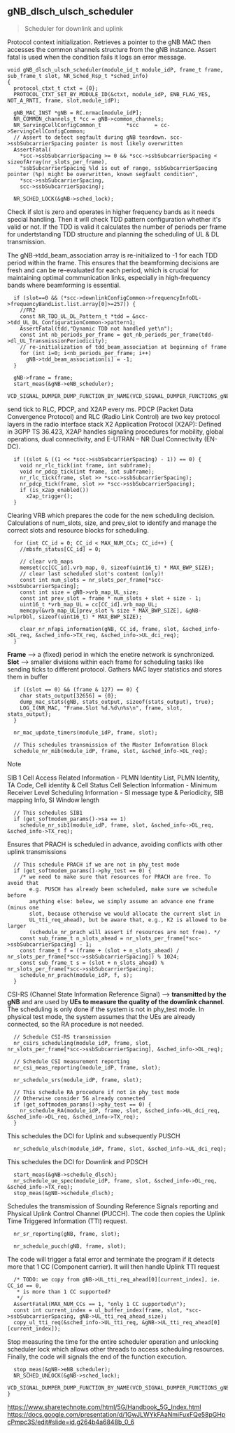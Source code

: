 ## gNB_dlsch_ulsch_scheduler
> Scheduler for downlink and uplink

Protocol context initialization. Retrieves a pointer to the gNB MAC 
then accesses the common shannels structure from the gNB instance. Assert fatal is used when the condition fails it logs an error message.
```
void gNB_dlsch_ulsch_scheduler(module_id_t module_idP, frame_t frame, sub_frame_t slot, NR_Sched_Rsp_t *sched_info)
{
  protocol_ctxt_t ctxt = {0};
  PROTOCOL_CTXT_SET_BY_MODULE_ID(&ctxt, module_idP, ENB_FLAG_YES, NOT_A_RNTI, frame, slot,module_idP);

  gNB_MAC_INST *gNB = RC.nrmac[module_idP];
  NR_COMMON_channels_t *cc = gNB->common_channels;
  NR_ServingCellConfigCommon_t        *scc     = cc->ServingCellConfigCommon;
  // Assert to detect segfault during gNB teardown. scc->ssbSubcarrierSpacing pointer is most likely overwritten
  AssertFatal(
    *scc->ssbSubcarrierSpacing >= 0 && *scc->ssbSubcarrierSpacing < sizeofArray(nr_slots_per_frame),
    "ssbSubcarrierSpacing %ld is out of range, ssbSubcarrierSpacing pointer (%p) might be overwritten, known segfault condition",
    *scc->ssbSubcarrierSpacing,
    scc->ssbSubcarrierSpacing);

  NR_SCHED_LOCK(&gNB->sched_lock);
```
Check if slot is zero and operates in higher frequency bands as it needs special handling.
Then it will check TDD pattern configuration whether it's valid or not. If the TDD is valid
it calculates the number of periods per frame for undertstanding TDD structure and planning the scheduling of UL & DL transmission.


The gNB->tdd_beam_association array is re-initialized to -1 for each TDD period within the frame. This ensures that the beamforming decisions are fresh and can be re-evaluated for each period, which is crucial for maintaining optimal communication links, especially in high-frequency bands where beamforming is essential.
```
  if (slot==0 && (*scc->downlinkConfigCommon->frequencyInfoDL->frequencyBandList.list.array[0]>=257)) {
    //FR2
    const NR_TDD_UL_DL_Pattern_t *tdd = &scc->tdd_UL_DL_ConfigurationCommon->pattern1;
    AssertFatal(tdd,"Dynamic TDD not handled yet\n");
    const int nb_periods_per_frame = get_nb_periods_per_frame(tdd->dl_UL_TransmissionPeriodicity);
    // re-initialization of tdd_beam_association at beginning of frame
    for (int i=0; i<nb_periods_per_frame; i++)
      gNB->tdd_beam_association[i] = -1;
  }

  gNB->frame = frame;
  start_meas(&gNB->eNB_scheduler);
  VCD_SIGNAL_DUMPER_DUMP_FUNCTION_BY_NAME(VCD_SIGNAL_DUMPER_FUNCTIONS_gNB_DLSCH_ULSCH_SCHEDULER,VCD_FUNCTION_IN);
```

send tick to RLC, PDCP, and X2AP every ms. PDCP (Packet Data Convergence Protocol) and RLC (Radio Link Control) are two key protocol layers in the radio interface stack
X2 Application Protocol (X2AP): Defined in 3GPP TS 36.423, X2AP handles signaling procedures for mobility, global operations, dual connectivity, and E-UTRAN – NR Dual Connectivity (EN-DC).

```
  if ((slot & ((1 << *scc->ssbSubcarrierSpacing) - 1)) == 0) {
    void nr_rlc_tick(int frame, int subframe);
    void nr_pdcp_tick(int frame, int subframe);
    nr_rlc_tick(frame, slot >> *scc->ssbSubcarrierSpacing);
    nr_pdcp_tick(frame, slot >> *scc->ssbSubcarrierSpacing);
    if (is_x2ap_enabled())
      x2ap_trigger();
  }
```

Clearing VRB which prepares the code for the new scheduling decision. Calculations of num_slots, size, and prev_slot to identify and manage the correct slots and resource blocks for scheduling.
```
  for (int CC_id = 0; CC_id < MAX_NUM_CCs; CC_id++) {
    //mbsfn_status[CC_id] = 0;

    // clear vrb_maps
    memset(cc[CC_id].vrb_map, 0, sizeof(uint16_t) * MAX_BWP_SIZE);
    // clear last scheduled slot's content (only)!
    const int num_slots = nr_slots_per_frame[*scc->ssbSubcarrierSpacing];
    const int size = gNB->vrb_map_UL_size;
    const int prev_slot = frame * num_slots + slot + size - 1;
    uint16_t *vrb_map_UL = cc[CC_id].vrb_map_UL;
    memcpy(&vrb_map_UL[prev_slot % size * MAX_BWP_SIZE], &gNB->ulprbbl, sizeof(uint16_t) * MAX_BWP_SIZE);

    clear_nr_nfapi_information(gNB, CC_id, frame, slot, &sched_info->DL_req, &sched_info->TX_req, &sched_info->UL_dci_req);
  }
```
**Frame** --> a (fixed) period in which the enetire network is synchronized. **Slot** --> smaller divisions
within each frame for scheduling tasks like sending ticks to different protocol. Gathers MAC layer statistics and stores them in buffer
```
  if ((slot == 0) && (frame & 127) == 0) {
    char stats_output[32656] = {0};
    dump_mac_stats(gNB, stats_output, sizeof(stats_output), true);
    LOG_I(NR_MAC, "Frame.Slot %d.%d\n%s\n", frame, slot, stats_output);
  }

  nr_mac_update_timers(module_idP, frame, slot);

  // This schedules transmission of the Master Infomration Block
  schedule_nr_mib(module_idP, frame, slot, &sched_info->DL_req);
```

> [!NOTE]
> SIB 1
Cell Access Related Information - PLMN Identity List, PLMN Identity, TA Code, Cell identity & Cell Status
Cell Selection Information - Minimum Receiver Level
Scheduling Information - SI message type & Periodicity, SIB mapping Info, SI Window length

```
  // This schedules SIB1
  if (get_softmodem_params()->sa == 1)
    schedule_nr_sib1(module_idP, frame, slot, &sched_info->DL_req, &sched_info->TX_req);
```

Ensures that PRACH is scheduled in advance, avoiding conflicts with other uplink transmissions
```
  // This schedule PRACH if we are not in phy_test mode
  if (get_softmodem_params()->phy_test == 0) {
    /* we need to make sure that resources for PRACH are free. To avoid that
       e.g. PUSCH has already been scheduled, make sure we schedule before
       anything else: below, we simply assume an advance one frame (minus one
       slot, because otherwise we would allocate the current slot in
       UL_tti_req_ahead), but be aware that, e.g., K2 is allowed to be larger
       (schedule_nr_prach will assert if resources are not free). */
    const sub_frame_t n_slots_ahead = nr_slots_per_frame[*scc->ssbSubcarrierSpacing] - 1;
    const frame_t f = (frame + (slot + n_slots_ahead) / nr_slots_per_frame[*scc->ssbSubcarrierSpacing]) % 1024;
    const sub_frame_t s = (slot + n_slots_ahead) % nr_slots_per_frame[*scc->ssbSubcarrierSpacing];
    schedule_nr_prach(module_idP, f, s);
  }
```

CSI-RS (Channel State Information Reference Signal) --> **transmitted by the gNB** and are used by **UEs to measure the quality of the downlink channel**.
The scheduling is only done if the system is not in phy_test mode. In physical test mode, the system assumes that the UEs are already connected, so the RA procedure is not needed.
```
  // Schedule CSI-RS transmission
  nr_csirs_scheduling(module_idP, frame, slot, nr_slots_per_frame[*scc->ssbSubcarrierSpacing], &sched_info->DL_req);

  // Schedule CSI measurement reporting
  nr_csi_meas_reporting(module_idP, frame, slot);

  nr_schedule_srs(module_idP, frame, slot);

  // This schedule RA procedure if not in phy_test mode
  // Otherwise consider 5G already connected
  if (get_softmodem_params()->phy_test == 0) {
    nr_schedule_RA(module_idP, frame, slot, &sched_info->UL_dci_req, &sched_info->DL_req, &sched_info->TX_req);
  }
```

This schedules the DCI for Uplink and subsequently PUSCH
```
  nr_schedule_ulsch(module_idP, frame, slot, &sched_info->UL_dci_req);
```

This schedules the DCI for Downlink and PDSCH
```
  start_meas(&gNB->schedule_dlsch);
  nr_schedule_ue_spec(module_idP, frame, slot, &sched_info->DL_req, &sched_info->TX_req);
  stop_meas(&gNB->schedule_dlsch);
```

Schedules the transmission of Sounding Reference Signals reporting and Physical Uplink Control Channel (PUCCH).
The code then copies the Uplink Time Triggered Information (TTI) request.
```
  nr_sr_reporting(gNB, frame, slot);

  nr_schedule_pucch(gNB, frame, slot);
```
The code will trigger a fatal error and terminate the program if it detects more that 1 CC (Component carrier).
It will then handle Uplink TTI request
```
  /* TODO: we copy from gNB->UL_tti_req_ahead[0][current_index], ie. CC_id == 0,
   * is more than 1 CC supported?
   */
  AssertFatal(MAX_NUM_CCs == 1, "only 1 CC supported\n");
  const int current_index = ul_buffer_index(frame, slot, *scc->ssbSubcarrierSpacing, gNB->UL_tti_req_ahead_size);
  copy_ul_tti_req(&sched_info->UL_tti_req, &gNB->UL_tti_req_ahead[0][current_index]);
```
Stop measuring the time for the entire scheduler operation and unlocking scheduler lock which allows other threads to access scheduling resources.
Finally, the code will signals the end of the function execution.
```
  stop_meas(&gNB->eNB_scheduler);
  NR_SCHED_UNLOCK(&gNB->sched_lock);
  VCD_SIGNAL_DUMPER_DUMP_FUNCTION_BY_NAME(VCD_SIGNAL_DUMPER_FUNCTIONS_gNB_DLSCH_ULSCH_SCHEDULER,VCD_FUNCTION_OUT);
}
```
https://www.sharetechnote.com/html/5G/Handbook_5G_Index.html
https://docs.google.com/presentation/d/1GwJLWYkFAaNmiFuxFQe58pGHpcPmpc3S/edit#slide=id.g264b4a6848b_0_6

